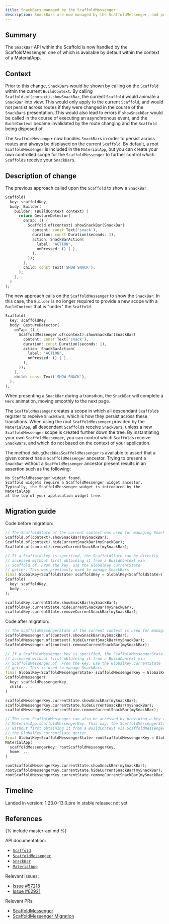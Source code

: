 ```yaml
---
title: SnackBars managed by the ScaffoldMessenger
description: SnackBars are now managed by the ScaffoldMessenger, and persist across routes.
---
```


## Summary

The `SnackBar` API within the Scaffold is now handled by the ScaffoldMessenger, one of which is
available by default within the context of a MaterialApp.

## Context

Prior to this change, `SnackBar`s would be shown by calling on the `Scaffold` within the current
`BuildContext`. By calling `Scaffold.of(context).showSnackBar`, the current `Scaffold` would animate
a `SnackBar` into view. This would only apply to the current `Scaffold`, and would not persist across
routes if they were changed in the course of the `SnackBar`s presentation. This would also lead to
errors if `showSnackBar` would be called in the course of executing an asynchronous event, and the
`BuildContext` became invalidated by the route changing and the `Scaffold` being disposed of.

The `ScaffoldMessenger` now handles `SnackBar`s in order to persist across routes and always be
displayed on the current `Scaffold`. By default, a root `ScaffoldMessenger` is included in the
`MaterialApp`, but you can create your own controlled scope for the `ScaffoldMessenger` to further
control _which_ `Scaffold`s receive your `SnackBar`s. 


## Description of change

The previous approach called upon the `Scaffold` to show a `SnackBar`.

<!-- skip -->
```dart
Scaffold(
  key: scaffoldKey,
  body: Builder(
    builder: (BuildContext context) {
      return GestureDetector(
        onTap: () {
          Scaffold.of(context).showSnackBar(SnackBar(
            content: const Text('snack'),
            duration: const Duration(seconds: 1),
            action: SnackBarAction(
              label: 'ACTION',
              onPressed: () { },
            ),
          ));
        },
        child: const Text('SHOW SNACK'),
      );
    },
  )
);
```

The new approach calls on the `ScaffoldMessenger` to show the `SnackBar`. In this case, the `Builder`
is no longer required to provide a new scope with a `BuildContext` that is "under" the `Scaffold`.

<!-- skip -->
```dart
Scaffold(
  key: scaffoldKey,
  body: GestureDetector(
    onTap: () {
      ScaffoldMessenger.of(context).showSnackBar(SnackBar(
        content: const Text('snack'),
        duration: const Duration(seconds: 1),
        action: SnackBarAction(
          label: 'ACTION',
          onPressed: () { },
        ),
      ));
    },
    child: const Text('SHOW SNACK'),
  ),
);
```

When presenting a `SnackBar` during a transition, the `SnackBar` will complete a `Hero` animation,
moving smoothly to the next page.

The `ScaffoldMessenger` creates a scope in which all descendant `Scaffold`s register to receive
`SnackBar`s, which is how they persist across these transitions. When using the root
`ScaffoldMessenger` provided by the `MaterialApp`, all descendant `Scaffold`s receive `SnackBar`s,
unless a new `ScaffoldMessenger` scope is created further down the tree. By instantiating your own
`ScaffoldMessenger`, you can control which `Scaffold`s receive `SnackBar`s, and which do not based
on the context of your application.

The method `debugCheckHasScaffoldMessenger` is available to assert that a given context has a
`ScaffoldMessenger` ancestor. Trying to present  a `SnackBar` without a `ScaffoldMessenger` ancestor
present results in an assertion such as the following:

```
No ScaffoldMessenger widget found.
Scaffold widgets require a ScaffoldMessenger widget ancestor.
Typically, the ScaffoldMessenger widget is introduced by the MaterialApp
at the top of your application widget tree.
```

## Migration guide

Code before migration:

<!-- skip -->
```dart
// The ScaffoldState of the current context was used for managing SnackBars.
Scaffold.of(context).showSnackBar(mySnackBar);
Scaffold.of(context).hideCurrentSnackBar(mySnackBar);
Scaffold.of(context).removeCurrentSnackBar(mySnackBar);

// If a Scaffold.key is specified, the ScaffoldState can be directly
// accessed without first obtaining it from a BuildContext via
// Scaffold.of. From the key, use the GlobalKey.currentState
// getter. This was previously used to manage SnackBars.
final GlobalKey<ScaffoldState> scaffoldKey = GlobalKey<ScaffoldState>();
Scaffold(
  key: scaffoldKey,
  body: ...,
);

scaffoldKey.currentState.showSnackBar(mySnackBar);
scaffoldKey.currentState.hideCurrentSnackBar(mySnackBar);
scaffoldKey.currentState.removeCurrentSnackBar(mySnackBar);

```

Code after migration:

<!-- skip -->
```dart
// The ScaffoldMessengerState of the current context is used for managing SnackBars.
ScaffoldMessenger.of(context).showSnackBar(mySnackBar);
ScaffoldMessenger.of(context).hideCurrentSnackBar(mySnackBar);
ScaffoldMessenger.of(context).removeCurrentSnackBar(mySnackBar);

// If a ScaffoldMessenger.key is specified, the ScaffoldMessengerState can be directly
// accessed without first obtaining it from a BuildContext via
// ScaffoldMessenger.of. From the key, use the GlobalKey.currentState
// getter. This is used to manage SnackBars.
final GlobalKey<ScaffoldMessengerState> scaffoldMessengerKey = GlobalKey<ScaffoldMessengerState>();
ScaffoldMessenger(
  key: scaffoldMessengerKey,
  child: ...
)

scaffoldMessengerKey.currentState.showSnackBar(mySnackBar);
scaffoldMessengerKey.currentState.hideCurrentSnackBar(mySnackBar);
scaffoldMessengerKey.currentState.removeCurrentSnackBar(mySnackBar);

// The root ScaffoldMessenger can also be accessed by providing a key to 
// MaterialApp.scaffoldMessengerKey. This way, the ScaffoldMessengerState can be directly accessed
// without first obtaining it from a BuildContext via ScaffoldMessenger.of. From the key, use
// the GlobalKey.currentState getter.
final GlobalKey<ScaffoldMessengerState> rootScaffoldMessengerKey = GlobalKey<ScaffoldMessengerState>();
MaterialApp(
  scaffoldMessengerKey: rootScaffoldMessengerKey,
  home: ...
)

rootScaffoldMessengerKey.currentState.showSnackBar(mySnackBar);
rootScaffoldMessengerKey.currentState.hideCurrentSnackBar(mySnackBar);
rootScaffoldMessengerKey.currentState.removeCurrentSnackBar(mySnackBar);
```

## Timeline

Landed in version: 1.23.0-13.0.pre
In stable release: not yet

## References

{% include master-api.md %}

API documentation:
* [`Scaffold`][]
* [`ScaffoldMessenger`][]
* [`SnackBar`][]
* [`MaterialApp`][]

Relevant issues:
* [Issue #57218][]
* [Issue #62921][]

Relevant PRs:
* [ScaffoldMessenger][]
* [ScaffoldMessenger Migration][]

[`Scaffold`]: https://master-api.flutter.dev/flutter/scaffold-class.html
[`ScaffoldMessenger`]: https://master-api.flutter.dev/flutter/scaffoldmessenger-class.html
[`SnackBar`]: https://master-api.flutter.dev/flutter/snackbar-class.html
[`MaterialApp`]: https://master-api.flutter.dev/flutter/materialapp-class.html
[Issue #57218]: {{site.github}}/flutter/flutter/issues/57218
[Issue #62921]: {{site.github}}/flutter/flutter/issues/62921
[ScaffoldMessenger]: {{site.github}}/flutter/flutter/pull/64101
[ScaffoldMessenger Migration]: {{site.github}}/flutter/flutter/pull/64170

